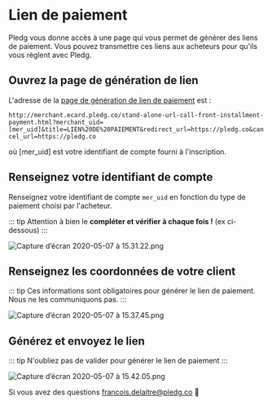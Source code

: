# Lien de paiement

Pledg vous donne accès à une page qui vous permet de générer des liens de paiement. Vous pouvez transmettre ces liens aux acheteurs pour qu'ils vous règlent avec Pledg.

## Ouvrez la page de génération de lien

L'adresse de la [page de génération de lien de paiement](http://merchant.ecard.pledg.co/stand-alone-url-call-front-installment-payment.html?merchant_uid=mer_35c64fe7-aecc-469b-bbde-05c0d2572931&title=LIEN%20DE%20PAIEMENT&redirect_url=https://pledg.co&cancel_url=https://pledg.co) est :

`http://merchant.ecard.pledg.co/stand-alone-url-call-front-installment-payment.html?merchant_uid=[mer_uid]&title=LIEN%20DE%20PAIEMENT&redirect_url=https://pledg.co&cancel_url=https://pledg.co`

où [mer_uid] est votre identifiant de compte fourni à l'inscription.

## Renseignez votre identifiant de compte

Renseignez votre identifiant de compte `mer_uid` en fonction du type de paiement choisi par l'acheteur.

::: tip
Attention à bien le **compléter et vérifier à chaque fois !** (ex ci-dessous)
:::

![Capture d’écran 2020-05-07 à 15.31.22.png](https://storage.googleapis.com/slite-api-files-production/files/9f93d846-b5ec-4017-8dee-0e2f3f6dab8f/Capture%2520d%25u2019e%25u0301cran%25202020-05-07%2520a%25u0300%252015.31.22.png)

## Renseignez les coordonnées de votre client

::: tip
Ces informations sont obligatoires pour générer le lien de paiement. Nous ne les communiquons pas.
:::

![Capture d’écran 2020-05-07 à 15.37.45.png](https://storage.googleapis.com/slite-api-files-production/files/f5530eec-8daf-42c8-859d-a5e183bc8136/Capture%2520d%25u2019e%25u0301cran%25202020-05-07%2520a%25u0300%252015.37.45.png)

## Générez et envoyez le lien

::: tip
N'oubliez pas de valider pour générer le lien de paiement
:::

![Capture d’écran 2020-05-07 à 15.42.05.png](https://storage.googleapis.com/slite-api-files-production/files/8dc7fab7-fa4f-4bef-afb9-0907473478fb/Capture%2520d%25u2019e%25u0301cran%25202020-05-07%2520a%25u0300%252015.42.05.png)

Si vous avez des questions francois.delaitre@pledg.co 👋

